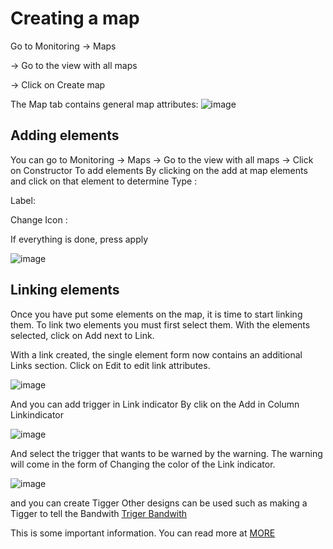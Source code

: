 # Creating a map

Go to Monitoring → Maps

→ Go to the view with all maps

→ Click on Create map

The Map tab contains general map attributes:
![image](https://github.com/lersakk/ZabbixUserManual/assets/136166133/5a223fca-9607-488c-a24d-a830671fd772)

## Adding elements
You can go to Monitoring → Maps → Go to the view with all maps → Click on Constructor
To add elements  By clicking on the add at map elements and click on that element to determine
Type : 

Label:

Change Icon :

If everything is done, press apply

 ![image](https://github.com/lersakk/ZabbixUserManual/assets/136166133/e9342802-653b-4287-bc5a-b975f1d76a89)


## Linking elements

Once you have put some elements on the map, it is time to start linking them. To link two elements you must first select them. With the elements selected, click on Add next to Link.

With a link created, the single element form now contains an additional Links section. Click on Edit to edit link attributes.

![image](https://github.com/lersakk/ZabbixUserManual/assets/136166133/62fda27c-342a-4839-9bdc-da8a6b0db3b9)

 And you can add trigger in Link indicator By clik on the Add in Column Linkindicator
 
 ![image](https://github.com/lersakk/ZabbixUserManual/assets/136166133/058be4d2-0ac5-48cd-9d79-2ec53a1d1df0)

And select the trigger that wants to be warned by the warning. The warning will come in the form of Changing the color of the Link indicator.

![image](https://github.com/lersakk/ZabbixUserManual/assets/136166133/49b3ddda-0425-4de4-86b8-35f13b96a1e1)


and you can create Tigger Other designs can be used such as making a Tigger to tell the Bandwith [Triger Bandwith](https://github.com/lersakk/ZabbixUserManual/blob/main/Triger%20Bandwith.md)
 
This is some important information. You can read more at [MORE](https://www.zabbix.com/documentation/current/en/manual/config/visualization/maps/map)
